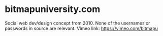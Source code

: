 # bitmapuniversity.com

Social web dev/design concept from 2010. None of the usernames or passwords in source are relevant. Vimeo link: https://vimeo.com/bitmapu
